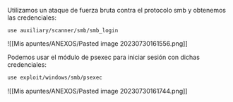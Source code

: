 Utilizamos un ataque de fuerza bruta contra el protocolo smb y obtenemos las credenciales:
```
use auxiliary/scanner/smb/smb_login
```
![[Mis apuntes/ANEXOS/Pasted image 20230730161556.png]]

Podemos usar el módulo de psexec para iniciar sesión con dichas credenciales:
```bash
use exploit/windows/smb/psexec
```
![[Mis apuntes/ANEXOS/Pasted image 20230730161744.png]]

